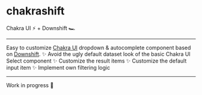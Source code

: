 # chakrashift
Chakra UI ⚡ + Downshift 🏎️

---

Easy to customize [Chakra UI](https://chakra-ui.com/) dropdown & autocomplete component based on [Downshift](https://www.downshift-js.com/).
✨ Avoid the ugly default dataset look of the basic Chakra UI Select component
✨ Customize the result items
✨ Customize the default input item
✨ Implement own filtering logic

---

Work in progress 🚧
